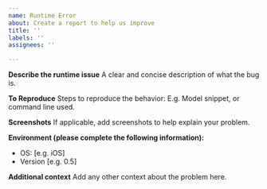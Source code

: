 ```yaml
---
name: Runtime Error
about: Create a report to help us improve
title: ''
labels: ''
assignees: ''

---
```


**Describe the runtime issue**
A clear and concise description of what the bug is.

**To Reproduce**
Steps to reproduce the behavior:
E.g. Model snippet, or command line used.

**Screenshots**
If applicable, add screenshots to help explain your problem.

**Environment (please complete the following information):**
 - OS: [e.g. iOS]
 - Version [e.g. 0.5]

**Additional context**
Add any other context about the problem here.
